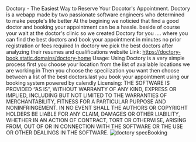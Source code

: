 Doctory - The Easiest Way to Reserve Your Docotor's Appointment.
Doctory is a webapp made by two passionate software engineers who determined to make people's life better
At the begining we noticied that find a good doctor and booking your appointment can be a hassle. beside of course your wait at the doctor's clinic
so we created Doctory for you .... where you can find the best doctors and book your appointment in minutes no prior registration or fees required
In doctory we pick the best doctors after analyzing their resumes and qualifications
website Link: https://doctory-book.static.domains/doctory-home
Usage: Using Doctory is a very simple process first you choose your location from the list of available locations we are working in
Then you choose the specilization you want then choose between a list of the best doctors.last you book your appointment using our booking system powered by calendly
Licensing:
THE SOFTWARE IS PROVIDED “AS IS”, WITHOUT WARRANTY OF ANY KIND, EXPRESS OR IMPLIED, INCLUDING BUT NOT LIMITED TO THE WARRANTIES OF MERCHANTABILITY, FITNESS FOR A PARTICULAR PURPOSE AND NONINFRINGEMENT. IN NO EVENT SHALL THE AUTHORS OR COPYRIGHT HOLDERS BE LIABLE FOR ANY CLAIM, DAMAGES OR OTHER LIABILITY, WHETHER IN AN ACTION OF CONTRACT, TORT OR OTHERWISE, ARISING FROM, OUT OF OR IN CONNECTION WITH THE SOFTWARE OR THE USE OR OTHER DEALINGS IN THE SOFTWARE.
![doctory specBooking](https://github.com/BlessKobby/Doctory/assets/138693078/f22e317b-d9af-4c1f-8ff2-701a894ea92a)
